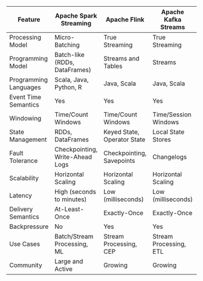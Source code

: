 | Feature | Apache Spark Streaming | Apache Flink | Apache Kafka Streams | Apache Samza | Apache Storm |
|---------|-------------------------|--------------|----------------------|---------------|---------------|
| Processing Model | Micro-Batching | True Streaming | True Streaming | True Streaming | True Streaming |
| Programming Model | Batch-like (RDDs, DataFrames) | Streams and Tables | Streams | Streams | Streams, Topologies |
| Programming Languages | Scala, Java, Python, R | Java, Scala | Java, Scala | Java, Scala | Java, Clojure, Python |
| Event Time Semantics | Yes | Yes | Yes | Yes | Yes |
| Windowing | Time/Count Windows | Time/Count Windows | Time/Session Windows | Time/Count Windows | Time/Count Windows |
| State Management | RDDs, DataFrames | Keyed State, Operator State | Local State Stores | Local State Stores | Local or Remote State |
| Fault Tolerance | Checkpointing, Write-Ahead Logs | Checkpointing, Savepoints | Changelogs | Local State Stores | Acknowledgments |
| Scalability | Horizontal Scaling | Horizontal Scaling | Horizontal Scaling | Horizontal Scaling | Horizontal Scaling |
| Latency | High (seconds to minutes) | Low (milliseconds) | Low (milliseconds) | Low (milliseconds) | Low (milliseconds) |
| Delivery Semantics | At-Least-Once | Exactly-Once | Exactly-Once | At-Least-Once | At-Least-Once |
| Backpressure | No | Yes | Yes | Yes | Yes |
| Use Cases | Batch/Stream Processing, ML | Stream Processing, CEP | Stream Processing, ETL | Stream Processing, ETL | Stream Processing, Distributed RPC |
| Community | Large and Active | Growing | Growing | Growing | Large and Active |

